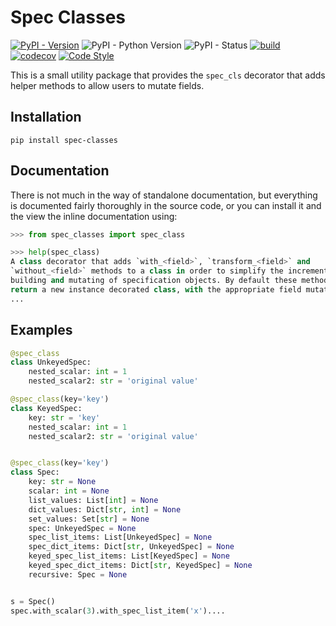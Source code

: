 # Spec Classes
[![PyPI - Version](https://img.shields.io/pypi/v/spec-classes.svg)](https://pypi.org/project/spec-classes/)
![PyPI - Python Version](https://img.shields.io/pypi/pyversions/spec-classes.svg)
![PyPI - Status](https://img.shields.io/pypi/status/spec-classes.svg)
[![build](https://img.shields.io/github/workflow/status/matthewwardrop/spec-classes/Run%20Tox%20Tests)](https://github.com/matthewwardrop/spec-classes/actions?query=workflow%3A%22Run+Tox+Tests%22)
[![codecov](https://codecov.io/gh/matthewwardrop/spec-classes/branch/main/graph/badge.svg)](https://codecov.io/gh/matthewwardrop/spec-classes)
[![Code Style](https://img.shields.io/badge/code%20style-black-black)](https://github.com/psf/black)

This is a small utility package that provides the `spec_cls` decorator
that adds helper methods to allow users to mutate fields.

## Installation

```shell
pip install spec-classes
```

## Documentation
There is not much in the way of standalone documentation, but everything
is documented fairly thoroughly in the source code, or you can
install it and the view the inline documentation using:

```python
>>> from spec_classes import spec_class

>>> help(spec_class)
A class decorator that adds `with_<field>`, `transform_<field>` and
`without_<field>` methods to a class in order to simplify the incremental
building and mutating of specification objects. By default these methods
return a new instance decorated class, with the appropriate field mutated.
...
```

## Examples

```python
@spec_class
class UnkeyedSpec:
    nested_scalar: int = 1
    nested_scalar2: str = 'original value'

@spec_class(key='key')
class KeyedSpec:
    key: str = 'key'
    nested_scalar: int = 1
    nested_scalar2: str = 'original value'


@spec_class(key='key')
class Spec:
    key: str = None
    scalar: int = None
    list_values: List[int] = None
    dict_values: Dict[str, int] = None
    set_values: Set[str] = None
    spec: UnkeyedSpec = None
    spec_list_items: List[UnkeyedSpec] = None
    spec_dict_items: Dict[str, UnkeyedSpec] = None
    keyed_spec_list_items: List[KeyedSpec] = None
    keyed_spec_dict_items: Dict[str, KeyedSpec] = None
    recursive: Spec = None


s = Spec()
spec.with_scalar(3).with_spec_list_item('x')....
```
